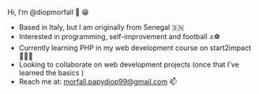 Hi, I’m @diopmorfall 👋 😁
- Based in Italy, but I am originally from Senegal 🇸🇳
- Interested in programming, self-improvement and football 🔝⚽️
- Currently learning PHP in my web development course on start2impact 👨🏿‍💻
- Looking to collaborate on web development projects (once that I've learned the basics )
- Reach me at: morfall.papydiop99@gmail.com 📫

<!---
diopmorfall/diopmorfall is a ✨ special ✨ repository because its `README.md` (this file) appears on your GitHub profile.
You can click the Preview link to take a look at your changes.
--->
